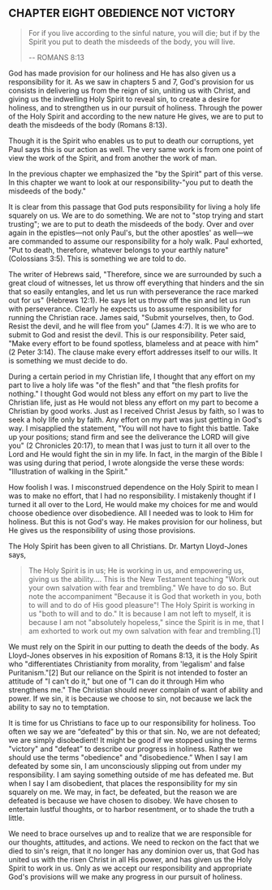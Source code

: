 ## CHAPTER EIGHT OBEDIENCE NOT VICTORY
> For if you live according to the sinful nature, you will die; but if by the Spirit you put to death the misdeeds of the body, you will live.
> 
> -- ROMANS 8:13

God has made provision for our holiness and He has also given us a responsibility for it. As we saw in chapters 5 and 7, God's provision for us consists in delivering us from the reign of sin, uniting us with Christ,
and giving us the indwelling Holy Spirit to reveal sin, to create a desire for holiness, and to strengthen us in our pursuit of holiness. Through the power of the Holy Spirit and according to the new nature He gives,
we are to put to death the misdeeds of the body (Romans 8:13).

Though it is the Spirit who enables us to put to death our corruptions, yet Paul says this is our action as well. The very same work is from one point of view the work of the Spirit, and from another the work
of man.

In the previous chapter we emphasized the "by the Spirit" part of this verse. In this chapter we want to look at our responsibility-"you put to death the misdeeds of the body."

It is clear from this passage that God puts responsibility for living a holy life squarely on us. We are to do something. We are not to "stop trying and start trusting"; we are to put to death the misdeeds of the
body. Over and over again in the epistles—not only Paul's, but the other apostles' as well—we are commanded to assume our responsibility for a holy walk. Paul exhorted, "Put to death, therefore, whatever belongs
to your earthly nature" (Colossians 3:5). This is something we are told to do.

The writer of Hebrews said, "Therefore, since we are surrounded by such a great cloud of witnesses, let us throw off everything that hinders and the sin that so easily entangles, and let us run with
perseverance the race marked out for us" (Hebrews 12:1). He says let us throw off the sin and let us run with perseverance. Clearly he expects us to assume responsibility for running the Christian race. James said,
"Submit yourselves, then, to God. Resist the devil, and he will flee from you" (James 4:7). It is we who are to submit to God and resist the devil. This is our responsibility. Peter said, "Make every effort to be found
spotless, blameless and at peace with him" (2 Peter 3:14). The clause make every effort addresses itself to our wills. It is something we must decide to do.

During a certain period in my Christian life, I thought that any effort on my part to live a holy life was "of the flesh" and that "the flesh profits for nothing." I thought God would not bless any effort on my part
to live the Christian life, just as He would not bless any effort on my part to become a Christian by good works. Just as I received Christ Jesus by faith, so I was to seek a holy life only by faith. Any effort on my part was
just getting in God's way. I misapplied the statement, "You will not have to fight this battle. Take up your positions; stand firm and see the deliverance the LORD will give you" (2 Chronicles 20:17), to mean that I was
just to turn it all over to the Lord and He would fight the sin in my life. In fact, in the margin of the Bible I was using during that period, I wrote alongside the verse these words: "Illustration of walking in the Spirit."

How foolish I was. I misconstrued dependence on the Holy Spirit to mean I was to make no effort, that I had no responsibility. I mistakenly thought if I turned it all over to the Lord, He would make my
choices for me and would choose obedience over disobedience. All I needed was to look to Him for holiness. But this is not God's way. He makes provision for our holiness, but He gives us the responsibility of using
those provisions.

The Holy Spirit has been given to all Christians. Dr. Martyn Lloyd-Jones says,
> The Holy Spirit is in us; He is working in us, and empowering us, giving us the ability.... This is the New Testament teaching "Work out your own salvation with fear and trembling." We have to do
so. But note the accompaniment "Because it is God that worketh in you, both to will and to do of His good pleasure"! The Holy Spirit is working in us "both to will and to do." It is because I am not
left to myself, it is because I am not "absolutely hopeless," since the Spirit is in me, that I am exhorted to work out my own salvation with fear and trembling.[1]

We must rely on the Spirit in our putting to death the deeds of the body. As Lloyd-Jones observes in his exposition of Romans 8:13, it is the Holy Spirit who "differentiates Christianity from morality, from
'legalism' and false Puritanism."[2] But our reliance on the Spirit is not intended to foster an attitude of "I can't do it," but one of "I can do it through Him who strengthens me." The Christian should never complain
of want of ability and power. If we sin, it is because we choose to sin, not because we lack the ability to say no to temptation.

It is time for us Christians to face up to our responsibility for holiness. Too often we say we are “defeated” by this or that sin. No, we are not defeated; we are simply disobedient! It might be good if we stopped
using the terms "victory" and "defeat” to describe our progress in holiness. Rather we should use the terms "obedience" and "disobedience.” When I say I am defeated by some sin, I am unconsciously slipping out
from under my responsibility. I am saying something outside of me has defeated me. But when I say I am disobedient, that places the responsibility for my sin squarely on me. We may, in fact, be defeated, but the
reason we are defeated is because we have chosen to disobey. We have chosen to entertain lustful thoughts, or to harbor resentment, or to shade the truth a little.

We need to brace ourselves up and to realize that we are responsible for our thoughts, attitudes, and actions. We need to reckon on the fact that we died to sin's reign, that it no longer has any dominion over
us, that God has united us with the risen Christ in all His power, and has given us the Holy Spirit to work in us. Only as we accept our responsibility and appropriate God's provisions will we make any progress in
our pursuit of holiness.
